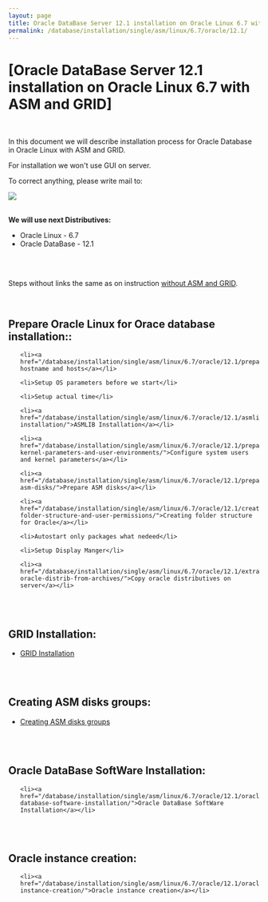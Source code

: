 ```yaml
---
layout: page
title: Oracle DataBase Server 12.1 installation on Oracle Linux 6.7 with ASM and GRID
permalink: /database/installation/single/asm/linux/6.7/oracle/12.1/
---
```



# [Oracle DataBase Server 12.1 installation on Oracle Linux 6.7 with ASM and GRID]


<br/>

In this document we will describe installation process for Oracle Database in Oracle Linux with ASM and GRID.  

For installation we won't use GUI on server.

To correct anything, please write mail to:

<div>
	<img src="http://img.fotografii.org/a3333333mail.gif" border="0">
</div>

<br/>

<strong>We will use next Distributives:</strong>

<ul>
	<li>Oracle Linux - 6.7</li>
	<li>Oracle DataBase - 12.1</li>
</ul>

<br/>


<br/>

Steps without links the same as on instruction <a href="/database/installation/single-instance/simple/linux/6.7/oracle/12.1/">without ASM and GRID</a>.

<br/>

## Prepare Oracle Linux for Orace database installation::

<ul>

	<li><a href="/database/installation/single/asm/linux/6.7/oracle/12.1/prepare/">Setup hostname and hosts</a></li>

	<li>Setup OS parameters before we start</li>

	<li>Setup actual time</li>

	<li><a href="/database/installation/single/asm/linux/6.7/oracle/12.1/asmlib-installation/">ASMLIB Installation</a></li>

	<li><a href="/database/installation/single/asm/linux/6.7/oracle/12.1/prepare-kernel-parameters-and-user-environments/">Configure system users and kernel parameters</a></li>

	<li><a href="/database/installation/single/asm/linux/6.7/oracle/12.1/prepare-asm-disks/">Prepare ASM disks</a></li>

	<li><a href="/database/installation/single/asm/linux/6.7/oracle/12.1/create-folder-structure-and-user-permissions/">Creating folder structure for Oracle</a></li>

	<li>Autostart only packages what nedeed</li>

	<li>Setup Display Manger</li>

	<li><a href="/database/installation/single/asm/linux/6.7/oracle/12.1/extract-oracle-distrib-from-archives/">Copy oracle distributives on server</a></li>

</ul>

<br/><br/>

## GRID Installation:

<ul>
	<li><a href="/database/installation/single/asm/linux/6.7/oracle/12.1/grid-installation/">GRID Installation</a></li>

</ul>


<br/><br/>

## Creating ASM disks groups:

<ul>
	<li><a href="/database/installation/single/asm/linux/6.7/oracle/12.1/asm-diskgroup-creation/">Creating ASM disks groups</a></li>

</ul>


<br/><br/>

## Oracle DataBase SoftWare Installation:

<ul>

	<li><a href="/database/installation/single/asm/linux/6.7/oracle/12.1/oracle-database-software-installation/">Oracle DataBase SoftWare Installation</a></li>

</ul>



<br/><br/>

## Oracle instance creation:

<ul>

	<li><a href="/database/installation/single/asm/linux/6.7/oracle/12.1/oracle-instance-creation/">Oracle instance creation</a></li>
</ul>
